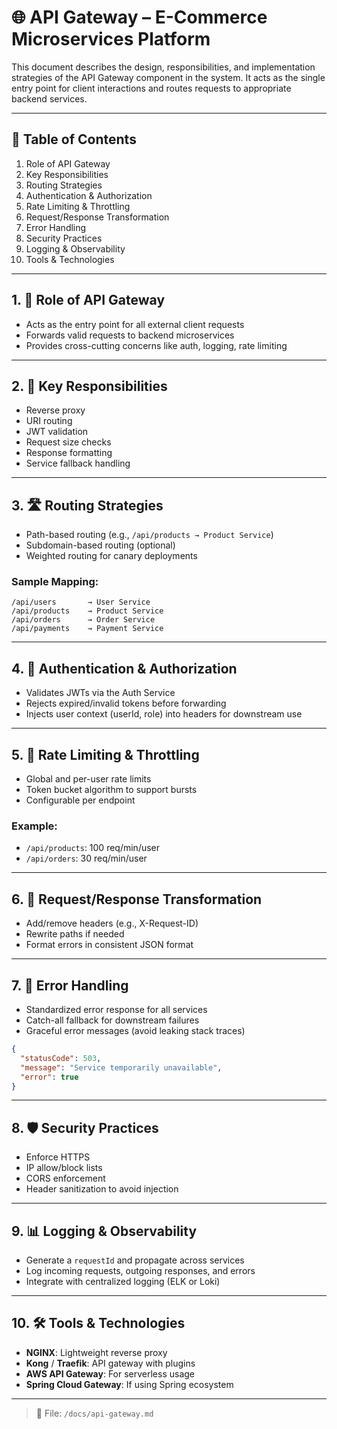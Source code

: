 # 🌐 API Gateway – E-Commerce Microservices Platform

This document describes the design, responsibilities, and implementation strategies of the API Gateway component in the system. It acts as the single entry point for client interactions and routes requests to appropriate backend services.

---

## 📑 Table of Contents
1. Role of API Gateway
2. Key Responsibilities
3. Routing Strategies
4. Authentication & Authorization
5. Rate Limiting & Throttling
6. Request/Response Transformation
7. Error Handling
8. Security Practices
9. Logging & Observability
10. Tools & Technologies

---

## 1. 🔗 Role of API Gateway
- Acts as the entry point for all external client requests
- Forwards valid requests to backend microservices
- Provides cross-cutting concerns like auth, logging, rate limiting

---

## 2. 🧭 Key Responsibilities
- Reverse proxy
- URI routing
- JWT validation
- Request size checks
- Response formatting
- Service fallback handling

---

## 3. 🛣️ Routing Strategies
- Path-based routing (e.g., `/api/products → Product Service`)
- Subdomain-based routing (optional)
- Weighted routing for canary deployments

### Sample Mapping:
```
/api/users       → User Service
/api/products    → Product Service
/api/orders      → Order Service
/api/payments    → Payment Service
```

---

## 4. 🔐 Authentication & Authorization
- Validates JWTs via the Auth Service
- Rejects expired/invalid tokens before forwarding
- Injects user context (userId, role) into headers for downstream use

---

## 5. 🚦 Rate Limiting & Throttling
- Global and per-user rate limits
- Token bucket algorithm to support bursts
- Configurable per endpoint

### Example:
- `/api/products`: 100 req/min/user
- `/api/orders`: 30 req/min/user

---

## 6. 🔁 Request/Response Transformation
- Add/remove headers (e.g., X-Request-ID)
- Rewrite paths if needed
- Format errors in consistent JSON format

---

## 7. 🧯 Error Handling
- Standardized error response for all services
- Catch-all fallback for downstream failures
- Graceful error messages (avoid leaking stack traces)

```json
{
  "statusCode": 503,
  "message": "Service temporarily unavailable",
  "error": true
}
```

---

## 8. 🛡️ Security Practices
- Enforce HTTPS
- IP allow/block lists
- CORS enforcement
- Header sanitization to avoid injection

---

## 9. 📊 Logging & Observability
- Generate a `requestId` and propagate across services
- Log incoming requests, outgoing responses, and errors
- Integrate with centralized logging (ELK or Loki)

---

## 10. 🛠️ Tools & Technologies
- **NGINX**: Lightweight reverse proxy
- **Kong** / **Traefik**: API gateway with plugins
- **AWS API Gateway**: For serverless usage
- **Spring Cloud Gateway**: If using Spring ecosystem

---

> 📁 File: `/docs/api-gateway.md`